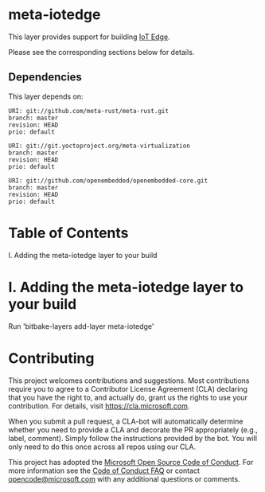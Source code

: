 meta-iotedge
===========

This layer provides support for building [IoT Edge](https://github.com/azure/iotedge).

Please see the corresponding sections below for details.

Dependencies
------------
This layer depends on:

```
URI: git://github.com/meta-rust/meta-rust.git
branch: master
revision: HEAD
prio: default
```

```
URI: git://git.yoctoproject.org/meta-virtualization
branch: master
revision: HEAD
prio: default
```

```
URI: git://github.com/openembedded/openembedded-core.git
branch: master
revision: HEAD
prio: default
```

Table of Contents
=================

  I. Adding the meta-iotedge layer to your build

I. Adding the meta-iotedge layer to your build
=================================================

Run 'bitbake-layers add-layer meta-iotedge'

# Contributing

This project welcomes contributions and suggestions.  Most contributions require you to agree to a
Contributor License Agreement (CLA) declaring that you have the right to, and actually do, grant us
the rights to use your contribution. For details, visit https://cla.microsoft.com.

When you submit a pull request, a CLA-bot will automatically determine whether you need to provide
a CLA and decorate the PR appropriately (e.g., label, comment). Simply follow the instructions
provided by the bot. You will only need to do this once across all repos using our CLA.

This project has adopted the [Microsoft Open Source Code of Conduct](https://opensource.microsoft.com/codeofconduct/).
For more information see the [Code of Conduct FAQ](https://opensource.microsoft.com/codeofconduct/faq/) or
contact [opencode@microsoft.com](mailto:opencode@microsoft.com) with any additional questions or comments.
